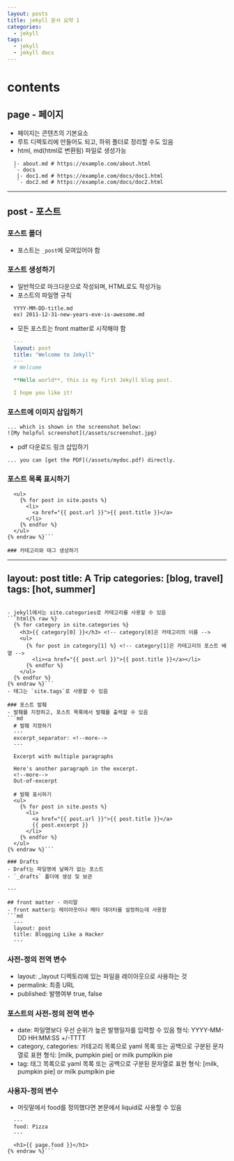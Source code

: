 ```yaml
---
layout: posts
title: jekyll 문서 요약 1
categories: 
  - jekyll
tags: 
  - jekyll
  - jekyll docs
---
```

# contents
## page - 페이지
- 페이지는 콘텐츠의 기본요소
- 루트 디렉토리에 만들어도 되고, 하위 폴더로 정리할 수도 있음
- html, md(html로 변환됨) 파일로 생성가능
```
  |- about.md # https://example.com/about.html
  `- docs
   |- doc1.md # https://example.com/docs/doc1.html
   `- doc2.md # https://example.com/docs/doc2.html
```

---

## post - 포스트
### 포스트 폴더
- 포스트는 `_post`에 모여있어야 함

### 포스트 생성하기
- 일반적으로 마크다운으로 작성되며, HTML로도 작성가능
- 포스트의 파일명 규칙
```
  YYYY-MM-DD-title.md
  ex) 2011-12-31-new-years-eve-is-awesome.md
```

- 모든 포스트는 front matter로 시작해야 함
```yml
  ---
  layout: post
  title: "Welcome to Jekyll"
  ---
  # Welcome

  **Hello world**, this is my first Jekyll blog post.

  I hope you like it!
```

### 포스트에 이미지 삽입하기
```
... which is shown in the screenshot below:
![My helpful screenshot](/assets/screenshot.jpg)
```

- pdf 다운로드 링크 삽입하기
```
... you can [get the PDF](/assets/mydoc.pdf) directly.
```

### 포스트 목록 표시하기
```{% raw %}
  <ul>
    {% for post in site.posts %}
      <li>
        <a href="{{ post.url }}">{{ post.title }}</a>
      </li>
    {% endfor %}
  </ul>
{% endraw %}```

### 카테고리와 태그 생성하기
```
---
layout: post
title: A Trip
categories: [blog, travel]
tags: [hot, summer]
---
```

- jekyll에서는 site.categories로 카테고리를 사용할 수 있음
```html{% raw %}
  {% for category in site.categories %}
    <h3>{{ category[0] }}</h3> <!-- category[0]은 카테고리의 이름 -->
    <ul>
      {% for post in category[1] %} <!-- category[1]은 카테고리의 포스트 배열 -->
        <li><a href="{{ post.url }}">{{ post.title }}</a></li>
      {% endfor %}
    </ul>
  {% endfor %}
{% endraw %}```
- 태그는 `site.tags`로 사용할 수 있음

### 포스트 발췌
- 발췌를 지정하고, 포스트 목록에서 발췌를 출력할 수 있음
```md
  # 발췌 지정하기
  ---
  excerpt_separator: <!--more-->
  ---

  Excerpt with multiple paragraphs

  Here's another paragraph in the excerpt.
  <!--more-->
  Out-of-excerpt
```
```html{% raw %}
  # 발췌 표시하기
  <ul>
    {% for post in site.posts %}
      <li>
        <a href="{{ post.url }}">{{ post.title }}</a>
        {{ post.excerpt }}
      </li>
    {% endfor %}
  </ul>
{% endraw %}```

### Drafts
- Draft는 파일명에 날짜가 없는 포스트
- `_drafts` 폴더에 생성 및 보관

---

## front matter - 머리말
- front matter는 레이아웃이나 메타 데이터를 설정하는데 사용함
```md
  ---
  layout: post
  title: Blogging Like a Hacker
  ---
```
### 사전-정의 전역 변수
- layout: _layout 디렉토리에 있는 파일을 레이아웃으로 사용하는 것
- permalink: 최종 URL
- published: 발행여부 true, false

### 포스트의 사전-정의 전역 변수
- date: 파일명보다 우선 순위가 높은 발행일자를 입력할 수 있음
  형식: YYYY-MM-DD HH:MM:SS +/-TTTT
- category, categories: 카테고리 목록으로 yaml 목록 또는 공백으로 구분된 문자열로 표현
  형식: [milk, pumpkin pie] or milk pumplkin pie
- tag: 태그 목록으로 yaml 목록 또는 공백으로 구분된 문자열로 표현
  형식: [milk, pumpkin pie] or milk pumplkin pie

### 사용자-정의 변수
- 머릿말에서 food를 정의했다면 본문에서 liquid로 사용할 수 있음
```md{% raw %}
  ---
  food: Pizza
  ---

  <h1>{{ page.food }}</h1>
{% endraw %}```
